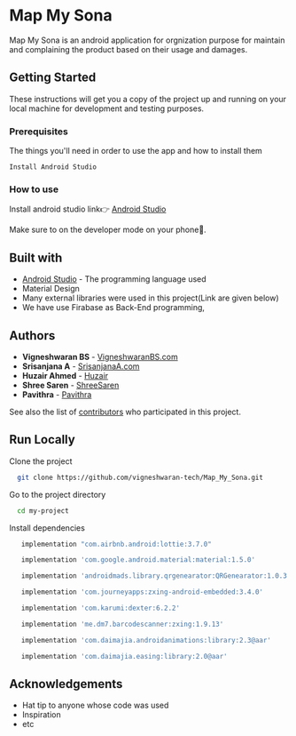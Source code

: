 # Map My Sona

Map My Sona is an android application for orgnization purpose for maintain and complaining the product based on their usage and damages.


## Getting Started

These instructions will get you a copy of the project up and running on your local machine for development and testing purposes.

### Prerequisites

The things you'll need in order to use the app and how to install them

```
Install Android Studio
```

### How to use

Install android studio link👉 [Android Studio](https://developer.android.com/studio)

Make sure to on the developer mode on your phone🤳.

## Built with

* [Android Studio](https://developer.android.com/studio) - The programming language used
* Material Design 
* Many external libraries were used in this project(Link are given below)
* We have use Firabase as Back-End programming, 

## Authors

* **Vigneshwaran BS** - [VigneshwaranBS.com](https://github.com/vigneshwaran-tech)
* **Srisanjana A** - [SrisanjanaA.com](https://github.com/sriee19)
* **Huzair Ahmed** - [Huzair](https://github.com/Huzair13)
* **Shree Saren** - [ShreeSaren](https://github.com/Shreesaraan)
* **Pavithra** - [Pavithra]()


See also the list of [contributors](https://github.com/vigneshwaran-tech/Map_My_Sona) who participated in this project.


## Run Locally

Clone the project

```bash
  git clone https://github.com/vigneshwaran-tech/Map_My_Sona.git
```

Go to the project directory

```bash
  cd my-project
```

Install dependencies

```bash
   implementation "com.airbnb.android:lottie:3.7.0"
```
```bash
   implementation 'com.google.android.material:material:1.5.0'
```

```bash
   implementation 'androidmads.library.qrgenearator:QRGenearator:1.0.3'
```
```bash
   implementation 'com.journeyapps:zxing-android-embedded:3.4.0'
```
```bash
   implementation 'com.karumi:dexter:6.2.2'
```
```bash
   implementation 'me.dm7.barcodescanner:zxing:1.9.13'
```
```bash
   implementation 'com.daimajia.androidanimations:library:2.3@aar'
```
```bash
   implementation 'com.daimajia.easing:library:2.0@aar'
```


## Acknowledgements

 * Hat tip to anyone whose code was used
* Inspiration
* etc




